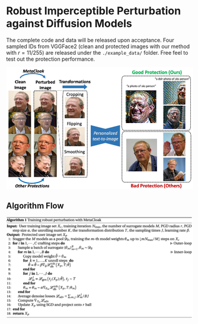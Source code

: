 # Robust Imperceptible Perturbation against Diffusion Models
The complete code and data will be released upon acceptance. Four sampled IDs from VGGFace2 (clean and protected images with our method with $r=11/255$) are released under the `./example_data/` folder. Free feel to test out the protection performance. 
<div align="center">
    <img src="./teaser.png" alt="Teaser">
</div>

## Algorithm Flow

![Framework](./framework.png)
